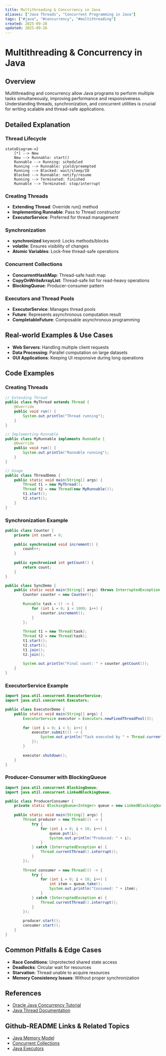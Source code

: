 ```yaml
---
title: Multithreading & Concurrency in Java
aliases: ["Java Threads", "Concurrent Programming in Java"]
tags: ["#java", "#concurrency", "#multithreading"]
created: 2025-09-26
updated: 2025-09-26
---
```


# Multithreading & Concurrency in Java

## Overview

Multithreading and concurrency allow Java programs to perform multiple tasks simultaneously, improving performance and responsiveness. Understanding threads, synchronization, and concurrent utilities is crucial for writing scalable and thread-safe applications.

## Detailed Explanation

### Thread Lifecycle

```mermaid
stateDiagram-v2
    [*] --> New
    New --> Runnable: start()
    Runnable --> Running: scheduled
    Running --> Runnable: yield/preempted
    Running --> Blocked: wait/sleep/IO
    Blocked --> Runnable: notify/resume
    Running --> Terminated: finished
    Runnable --> Terminated: stop/interrupt
```

### Creating Threads

- **Extending Thread**: Override run() method
- **Implementing Runnable**: Pass to Thread constructor
- **ExecutorService**: Preferred for thread management

### Synchronization

- **synchronized** keyword: Locks methods/blocks
- **volatile**: Ensures visibility of changes
- **Atomic Variables**: Lock-free thread-safe operations

### Concurrent Collections

- **ConcurrentHashMap**: Thread-safe hash map
- **CopyOnWriteArrayList**: Thread-safe list for read-heavy operations
- **BlockingQueue**: Producer-consumer pattern

### Executors and Thread Pools

- **ExecutorService**: Manages thread pools
- **Future**: Represents asynchronous computation result
- **CompletableFuture**: Composable asynchronous programming

## Real-world Examples & Use Cases

- **Web Servers**: Handling multiple client requests
- **Data Processing**: Parallel computation on large datasets
- **GUI Applications**: Keeping UI responsive during long operations

## Code Examples

### Creating Threads

```java
// Extending Thread
public class MyThread extends Thread {
    @Override
    public void run() {
        System.out.println("Thread running");
    }
}

// Implementing Runnable
public class MyRunnable implements Runnable {
    @Override
    public void run() {
        System.out.println("Runnable running");
    }
}

// Usage
public class ThreadDemo {
    public static void main(String[] args) {
        Thread t1 = new MyThread();
        Thread t2 = new Thread(new MyRunnable());
        t1.start();
        t2.start();
    }
}
```

### Synchronization Example

```java
public class Counter {
    private int count = 0;
    
    public synchronized void increment() {
        count++;
    }
    
    public synchronized int getCount() {
        return count;
    }
}

public class SyncDemo {
    public static void main(String[] args) throws InterruptedException {
        Counter counter = new Counter();
        
        Runnable task = () -> {
            for (int i = 0; i < 1000; i++) {
                counter.increment();
            }
        };
        
        Thread t1 = new Thread(task);
        Thread t2 = new Thread(task);
        t1.start();
        t2.start();
        t1.join();
        t2.join();
        
        System.out.println("Final count: " + counter.getCount());
    }
}
```

### ExecutorService Example

```java
import java.util.concurrent.ExecutorService;
import java.util.concurrent.Executors;

public class ExecutorDemo {
    public static void main(String[] args) {
        ExecutorService executor = Executors.newFixedThreadPool(3);
        
        for (int i = 0; i < 5; i++) {
            executor.submit(() -> {
                System.out.println("Task executed by " + Thread.currentThread().getName());
            });
        }
        
        executor.shutdown();
    }
}
```

### Producer-Consumer with BlockingQueue

```java
import java.util.concurrent.BlockingQueue;
import java.util.concurrent.LinkedBlockingQueue;

public class ProducerConsumer {
    private static BlockingQueue<Integer> queue = new LinkedBlockingQueue<>(10);
    
    public static void main(String[] args) {
        Thread producer = new Thread(() -> {
            try {
                for (int i = 0; i < 10; i++) {
                    queue.put(i);
                    System.out.println("Produced: " + i);
                }
            } catch (InterruptedException e) {
                Thread.currentThread().interrupt();
            }
        });
        
        Thread consumer = new Thread(() -> {
            try {
                for (int i = 0; i < 10; i++) {
                    int item = queue.take();
                    System.out.println("Consumed: " + item);
                }
            } catch (InterruptedException e) {
                Thread.currentThread().interrupt();
            }
        });
        
        producer.start();
        consumer.start();
    }
}
```

## Common Pitfalls & Edge Cases

- **Race Conditions**: Unprotected shared state access
- **Deadlocks**: Circular wait for resources
- **Starvation**: Thread unable to acquire resources
- **Memory Consistency Issues**: Without proper synchronization

## References

- [Oracle Java Concurrency Tutorial](https://docs.oracle.com/javase/tutorial/essential/concurrency/)
- [Java Thread Documentation](https://docs.oracle.com/en/java/javase/21/docs/api/java.base/java/lang/Thread.html)

## Github-README Links & Related Topics

- [Java Memory Model](../java-memory-model/)
- [Concurrent Collections](../concurrent-collections/)
- [Java Executors](../java-executorservice/)
